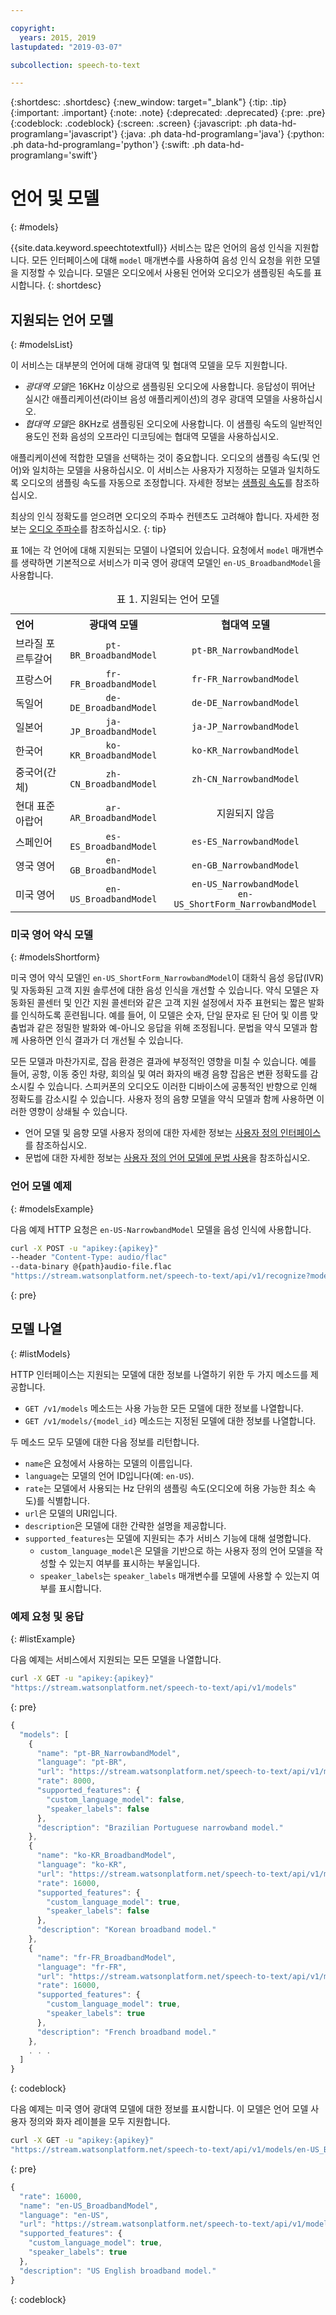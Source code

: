 ```yaml
---

copyright:
  years: 2015, 2019
lastupdated: "2019-03-07"

subcollection: speech-to-text

---
```


{:shortdesc: .shortdesc}
{:new_window: target="_blank"}
{:tip: .tip}
{:important: .important}
{:note: .note}
{:deprecated: .deprecated}
{:pre: .pre}
{:codeblock: .codeblock}
{:screen: .screen}
{:javascript: .ph data-hd-programlang='javascript'}
{:java: .ph data-hd-programlang='java'}
{:python: .ph data-hd-programlang='python'}
{:swift: .ph data-hd-programlang='swift'}

# 언어 및 모델
{: #models}

{{site.data.keyword.speechtotextfull}} 서비스는 많은 언어의 음성 인식을 지원합니다. 모든 인터페이스에 대해 `model` 매개변수를 사용하여 음성 인식 요청을 위한 모델을 지정할 수 있습니다. 모델은 오디오에서 사용된 언어와 오디오가 샘플링된 속도를 표시합니다.
{: shortdesc}

## 지원되는 언어 모델
{: #modelsList}

이 서비스는 대부분의 언어에 대해 광대역 및 협대역 모델을 모두 지원합니다.

-   *광대역 모델*은 16KHz 이상으로 샘플링된 오디오에 사용합니다. 응답성이 뛰어난 실시간 애플리케이션(라이브 음성 애플리케이션)의 경우 광대역 모델을 사용하십시오.
-   *협대역 모델*은 8KHz로 샘플링된 오디오에 사용합니다. 이 샘플링 속도의 일반적인 용도인 전화 음성의 오프라인 디코딩에는 협대역 모델을 사용하십시오.

애플리케이션에 적합한 모델을 선택하는 것이 중요합니다. 오디오의 샘플링 속도(및 언어)와 일치하는 모델을 사용하십시오. 이 서비스는 사용자가 지정하는 모델과 일치하도록 오디오의 샘플링 속도를 자동으로 조정합니다. 자세한 정보는 [샘플링 속도](/docs/services/speech-to-text/audio-formats.html#samplingRate)를 참조하십시오.

최상의 인식 정확도를 얻으려면 오디오의 주파수 컨텐츠도 고려해야 합니다. 자세한 정보는 [오디오 주파수](/docs/services/speech-to-text/audio-formats.html#frequency)를 참조하십시오.
{: tip}

표 1에는 각 언어에 대해 지원되는 모델이 나열되어 있습니다. 요청에서 `model` 매개변수를 생략하면 기본적으로 서비스가 미국 영어 광대역 모델인 `en-US_BroadbandModel`을 사용합니다.

<table>
  <caption>표 1. 지원되는 언어 모델</caption>
  <tr>
    <th style="text-align:left">언어</th>
    <th style="text-align:center">광대역 모델</th>
    <th style="text-align:center">협대역 모델</th>
  </tr>
  <tr>
    <td>브라질 포르투갈어</td>
    <td style="text-align:center"><code>pt-BR_BroadbandModel</code></td>
    <td style="text-align:center"><code>pt-BR_NarrowbandModel</code></td>
  </tr>
  <tr>
    <td>프랑스어</td>
    <td style="text-align:center"><code>fr-FR_BroadbandModel</code></td>
    <td style="text-align:center"><code>fr-FR_NarrowbandModel</code></td>
  </tr>
  <tr>
    <td>독일어</td>
    <td style="text-align:center"><code>de-DE_BroadbandModel</code></td>
    <td style="text-align:center"><code>de-DE_NarrowbandModel</code></td>
  </tr>
  <tr>
    <td>일본어</td>
    <td style="text-align:center"><code>ja-JP_BroadbandModel</code></td>
    <td style="text-align:center"><code>ja-JP_NarrowbandModel</code></td>
  </tr>
  <tr>
    <td>한국어</td>
    <td style="text-align:center"><code>ko-KR_BroadbandModel</code></td>
    <td style="text-align:center"><code>ko-KR_NarrowbandModel</code></td>
  </tr>
  <tr>
    <td>중국어(간체)</td>
    <td style="text-align:center"><code>zh-CN_BroadbandModel</code></td>
    <td style="text-align:center"><code>zh-CN_NarrowbandModel</code></td>
  </tr>
  <tr>
    <td>현대 표준 아랍어</td>
    <td style="text-align:center"><code>ar-AR_BroadbandModel</code></td>
    <td style="text-align:center">지원되지 않음</td>
  </tr>
  <tr>
    <td>스페인어</td>
    <td style="text-align:center"><code>es-ES_BroadbandModel</code></td>
    <td style="text-align:center"><code>es-ES_NarrowbandModel</code></td>
  </tr>
  <tr>
    <td>영국 영어</td>
    <td style="text-align:center"><code>en-GB_BroadbandModel</code></td>
    <td style="text-align:center"><code>en-GB_NarrowbandModel</code></td>
  </tr>
  <tr>
    <td>미국 영어</td>
    <td style="text-align:center"><code>en-US_BroadbandModel</code></td>
    <td style="text-align:center"><code>en-US_NarrowbandModel</code></br>
      <code>en-US_ShortForm_NarrowbandModel</code></td>
  </tr>
</table>

### 미국 영어 약식 모델
{: #modelsShortform}

미국 영어 약식 모델인 `en-US_ShortForm_NarrowbandModel`이 대화식 음성 응답(IVR) 및 자동화된 고객 지원 솔루션에 대한 음성 인식을 개선할 수 있습니다. 약식 모델은 자동화된 콜센터 및 인간 지원 콜센터와 같은 고객 지원 설정에서 자주 표현되는 짧은 발화를 인식하도록 훈련됩니다. 예를 들어, 이 모델은 숫자, 단일 문자로 된 단어 및 이름 맞춤법과 같은 정밀한 발화와 예-아니오 응답을 위해 조정됩니다. 문법을 약식 모델과 함께 사용하면 인식 결과가 더 개선될 수 있습니다.

모든 모델과 마찬가지로, 잡음 환경은 결과에 부정적인 영향을 미칠 수 있습니다. 예를 들어, 공항, 이동 중인 차량, 회의실 및 여러 화자의 배경 음향 잡음은 변환 정확도를 감소시킬 수 있습니다. 스피커폰의 오디오도 이러한 디바이스에 공통적인 반향으로 인해 정확도를 감소시킬 수 있습니다. 사용자 정의 음향 모델을 약식 모델과 함께 사용하면 이러한 영향이 상쇄될 수 있습니다.

-   언어 모델 및 음향 모델 사용자 정의에 대한 자세한 정보는 [사용자 정의 인터페이스](/docs/services/speech-to-text/custom.html)를 참조하십시오.
-   문법에 대한 자세한 정보는 [사용자 정의 언어 모델에 문법 사용](/docs/services/speech-to-text/grammar.html)을 참조하십시오.

### 언어 모델 예제
{: #modelsExample}

다음 예제 HTTP 요청은 `en-US-NarrowbandModel` 모델을 음성 인식에 사용합니다.

```bash
curl -X POST -u "apikey:{apikey}"
--header "Content-Type: audio/flac"
--data-binary @{path}audio-file.flac
"https://stream.watsonplatform.net/speech-to-text/api/v1/recognize?model=en-US_NarrowbandModel"
```
{: pre}

## 모델 나열
{: #listModels}

HTTP 인터페이스는 지원되는 모델에 대한 정보를 나열하기 위한 두 가지 메소드를 제공합니다.

-   `GET /v1/models` 메소드는 사용 가능한 모든 모델에 대한 정보를 나열합니다.
-   `GET /v1/models/{model_id}` 메소드는 지정된 모델에 대한 정보를 나열합니다.

두 메소드 모두 모델에 대한 다음 정보를 리턴합니다.

-   `name`은 요청에서 사용하는 모델의 이름입니다.
-   `language`는 모델의 언어 ID입니다(예: `en-US`).
-   `rate`는 모델에서 사용되는 Hz 단위의 샘플링 속도(오디오에 허용 가능한 최소 속도)를 식별합니다.
-   `url`은 모델의 URI입니다.
-   `description`은 모델에 대한 간략한 설명을 제공합니다.
-   `supported_features`는 모델에 지원되는 추가 서비스 기능에 대해 설명합니다.
    -   `custom_language_model`은 모델을 기반으로 하는 사용자 정의 언어 모델을 작성할 수 있는지 여부를 표시하는 부울입니다.
    -   `speaker_labels`는 `speaker_labels` 매개변수를 모델에 사용할 수 있는지 여부를 표시합니다.

### 예제 요청 및 응답
{: #listExample}

다음 예제는 서비스에서 지원되는 모든 모델을 나열합니다.

```bash
curl -X GET -u "apikey:{apikey}"
"https://stream.watsonplatform.net/speech-to-text/api/v1/models"
```
{: pre}

```javascript
{
  "models": [
    {
      "name": "pt-BR_NarrowbandModel",
      "language": "pt-BR",
      "url": "https://stream.watsonplatform.net/speech-to-text/api/v1/models/pt-BR_NarrowbandModel",
      "rate": 8000,
      "supported_features": {
        "custom_language_model": false,
        "speaker_labels": false
      },
      "description": "Brazilian Portuguese narrowband model."
    },
    {
      "name": "ko-KR_BroadbandModel",
      "language": "ko-KR",
      "url": "https://stream.watsonplatform.net/speech-to-text/api/v1/models/ko-KR_BroadbandModel",
      "rate": 16000,
      "supported_features": {
        "custom_language_model": true,
        "speaker_labels": false
      },
      "description": "Korean broadband model."
    },
    {
      "name": "fr-FR_BroadbandModel",
      "language": "fr-FR",
      "url": "https://stream.watsonplatform.net/speech-to-text/api/v1/models/fr-FR_BroadbandModel",
      "rate": 16000,
      "supported_features": {
        "custom_language_model": true,
        "speaker_labels": true
      },
      "description": "French broadband model."
    },
    . . .
  ]
}
```
{: codeblock}

다음 예제는 미국 영어 광대역 모델에 대한 정보를 표시합니다. 이 모델은 언어 모델 사용자 정의와 화자 레이블을 모두 지원합니다.

```bash
curl -X GET -u "apikey:{apikey}"
"https://stream.watsonplatform.net/speech-to-text/api/v1/models/en-US_BroadbandModel"
```
{: pre}

```javascript
{
  "rate": 16000,
  "name": "en-US_BroadbandModel",
  "language": "en-US",
  "url": "https://stream.watsonplatform.net/speech-to-text/api/v1/models/en-US_BroadbandModel",
  "supported_features": {
    "custom_language_model": true,
    "speaker_labels": true
  },
  "description": "US English broadband model."
}
```
{: codeblock}
